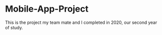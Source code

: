 # Mobile-App-Project
This is the project my team mate and I completed in 2020, our second year of study.
